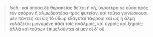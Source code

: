 

>  *Isch.*: καὶ ὁπόσα δὲ θεραπείας δεῖται ἡ γῆ, ὑγροτέρα γε οὖσα πρὸς τὸν σπόρον ἢ ἁλμωδεστέρα πρὸς φυτείαν, καὶ ταῦτα γιγνώσκουσι μὲν πάντες καὶ ὡς τὸ ὕδωρ ἐξάγεται τάφροις καὶ ὡς ἡ ἅλμη κολάζεται μιγνυμένη πᾶσι τοῖς ἀνάλμοις, καὶ ὑγροῖς καὶ ξηροῖς: ἀλλὰ καὶ τούτων ἐπιμελοῦνται οἱ μὲν οἱ δ' οὔ.